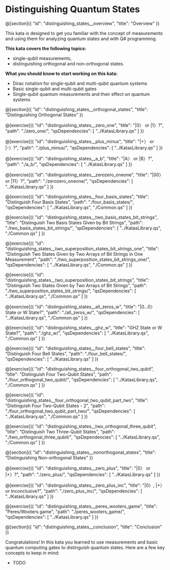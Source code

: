 # Distinguishing Quantum States

@[section]({
    "id": "distinguishing_states__overview",
    "title": "Overview"
})

This kata is designed to get you familiar with the concept of measurements and using them for analyzing quantum states and with Q# programming.

**This kata covers the following topics:**

- single-qubit measurements,
- distinguishing orthogonal and non-orthogonal states.

**What you should know to start working on this kata:**

- Dirac notation for single-qubit and multi-qubit quantum systems
- Basic single-qubit and multi-qubit gates
- Single-qubit quantum measurements and their effect on quantum systems

@[section]({
    "id": "distinguishing_states__orthogonal_states",
    "title": "Distinguishing Orthogonal States"
})

@[exercise]({
    "id": "distinguishing_states__zero_one",
    "title": "|0〉 or |1〉?",
    "path": "./zero_one/",
    "qsDependencies": [
        "../KatasLibrary.qs"
    ]
})

@[exercise]({
    "id": "distinguishing_states__plus_minus",
    "title": "|+〉 or |-〉?",
    "path": "./plus_minus/",
    "qsDependencies": [
        "../KatasLibrary.qs"
    ]
})

@[exercise]({
    "id": "distinguishing_states__a_b",
    "title": "|A〉 or |B〉?",
    "path": "./a_b/",
    "qsDependencies": [
        "../KatasLibrary.qs"
    ]
})

@[exercise]({
    "id": "distinguishing_states__zerozero_oneone",
    "title": "|00〉 or |11〉?",
    "path": "./zerozero_oneone/",
    "qsDependencies": [
        "../KatasLibrary.qs"
    ]
})

@[exercise]({
    "id": "distinguishing_states__four_basis_states",
    "title": "Distinguish Four Basis States",
    "path": "./four_basis_states/",
    "qsDependencies": [
        "../KatasLibrary.qs",
        "./Common.qs"
    ]
})

@[exercise]({
    "id": "distinguishing_states__two_basis_states_bit_strings",
    "title": "Distinguish Two Basis States Given by Bit Strings",
    "path": "./two_basis_states_bit_strings/",
    "qsDependencies": [
        "../KatasLibrary.qs",
        "./Common.qs"
    ]
})

@[exercise]({
    "id": "distinguishing_states__two_superposition_states_bit_strings_one",
    "title": "Distinguish Two States Given by Two Arrays of Bit Strings in One Measurement",
    "path": "./two_superposition_states_bit_strings_one/",
    "qsDependencies": [
        "../KatasLibrary.qs",
        "./Common.qs"
    ]
})

@[exercise]({
    "id": "distinguishing_states__two_superposition_states_bit_strings",
    "title": "Distinguish Two States Given by Two Arrays of Bit Strings",
    "path": "./two_superposition_states_bit_strings/",
    "qsDependencies": [
        "../KatasLibrary.qs",
        "./Common.qs"
    ]
})

@[exercise]({
    "id": "distinguishing_states__all_zeros_w",
    "title": "|0...0〉 State or W State?",
    "path": "./all_zeros_w/",
    "qsDependencies": [
        "../KatasLibrary.qs",
        "./Common.qs"
    ]
})

@[exercise]({
    "id": "distinguishing_states__ghz_w",
    "title": "GHZ State or W State?",
    "path": "./ghz_w/",
    "qsDependencies": [
        "../KatasLibrary.qs",
        "./Common.qs"
    ]
})

@[exercise]({
    "id": "distinguishing_states__four_bell_states",
    "title": "Distinguish Four Bell States",
    "path": "./four_bell_states/",
    "qsDependencies": [
        "../KatasLibrary.qs"
    ]
})

@[exercise]({
    "id": "distinguishing_states__four_orthogonal_two_qubit",
    "title": "Distinguish Four Two-Qubit States",
    "path": "./four_orthogonal_two_qubit/",
    "qsDependencies": [
        "../KatasLibrary.qs",
        "./Common.qs"
    ]
})

@[exercise]({
    "id": "distinguishing_states__four_orthogonal_two_qubit_part_two",
    "title": "Distinguish Four Two-Qubit States - 2",
    "path": "./four_orthogonal_two_qubit_part_two/",
    "qsDependencies": [
        "../KatasLibrary.qs",
        "./Common.qs"
    ]
})

@[exercise]({
    "id": "distinguishing_states__two_orthogonal_three_qubit",
    "title": "Distinguish Two Three-Qubit States",
    "path": "./two_orthogonal_three_qubit/",
    "qsDependencies": [
        "../KatasLibrary.qs",
        "./Common.qs"
    ]
})

@[section]({
    "id": "distinguishing_states__nonorthogonal_states",
    "title": "Distinguishing Non-orthogonal States"
})

@[exercise]({
    "id": "distinguishing_states__zero_plus",
    "title": "|0〉 or |+〉?",
    "path": "./zero_plus/",
    "qsDependencies": [
        "../KatasLibrary.qs"
    ]
})

@[exercise]({
    "id": "distinguishing_states__zero_plus_inc",
    "title": "|0〉, |+〉 or Inconclusive?",
    "path": "./zero_plus_inc/",
    "qsDependencies": [
        "../KatasLibrary.qs"
    ]
})

@[exercise]({
    "id": "distinguishing_states__peres_wooters_game",
    "title": "Peres/Wooters game",
    "path": "./peres_wooters_game/",
    "qsDependencies": [
        "../KatasLibrary.qs"
    ]
})

@[section]({
    "id": "distinguishing_states__conclusion",
    "title": "Conclusion"
})

Congratulations! In this kata you learned to use measurements and basic quantum computing gates to distinguish quantum states. Here are a few key concepts to keep in mind:

- TODO
